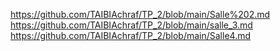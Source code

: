 https://github.com/TAIBIAchraf/TP_2/blob/main/Salle%202.md
https://github.com/TAIBIAchraf/TP_2/blob/main/salle_3.md
https://github.com/TAIBIAchraf/TP_2/blob/main/Salle4.md
